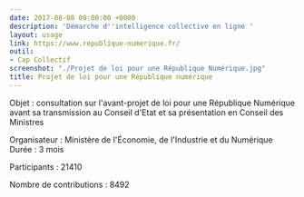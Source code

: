 ```yaml
---
date: 2017-08-08 00:00:00 +0000
description: 'Démarche d''intelligence collective en ligne '
layout: usage
link: https://www.republique-numerique.fr/
outil:
- Cap Collectif
screenshot: "./Projet de loi pour une République Numérique.jpg"
title: Projet de loi pour une République numérique
---
```



Objet : consultation sur l'avant-projet de loi pour une République Numérique avant sa transmission au Conseil d'Etat et sa présentation en Conseil des Ministres

Organisateur : Ministère de l'Économie, de l'Industrie et du Numérique Durée : 3 mois

Participants : 21410

Nombre de contributions : 8492